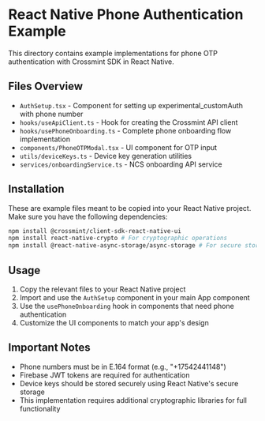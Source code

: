 # React Native Phone Authentication Example

This directory contains example implementations for phone OTP authentication with Crossmint SDK in React Native.

## Files Overview

- `AuthSetup.tsx` - Component for setting up experimental_customAuth with phone number
- `hooks/useApiClient.ts` - Hook for creating the Crossmint API client
- `hooks/usePhoneOnboarding.ts` - Complete phone onboarding flow implementation
- `components/PhoneOTPModal.tsx` - UI component for OTP input
- `utils/deviceKeys.ts` - Device key generation utilities
- `services/onboardingService.ts` - NCS onboarding API service

## Installation

These are example files meant to be copied into your React Native project. Make sure you have the following dependencies:

```bash
npm install @crossmint/client-sdk-react-native-ui
npm install react-native-crypto # For cryptographic operations
npm install @react-native-async-storage/async-storage # For secure storage
```

## Usage

1. Copy the relevant files to your React Native project
2. Import and use the `AuthSetup` component in your main App component
3. Use the `usePhoneOnboarding` hook in components that need phone authentication
4. Customize the UI components to match your app's design

## Important Notes

- Phone numbers must be in E.164 format (e.g., "+17542441148")
- Firebase JWT tokens are required for authentication
- Device keys should be stored securely using React Native's secure storage
- This implementation requires additional cryptographic libraries for full functionality
